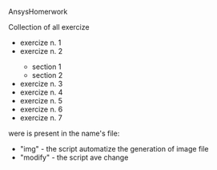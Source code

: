 AnsysHomerwork

Collection of all exercize

<ul>
	<li>exercize n. 1</li> 
	<li>exercize n. 2</li>
		<ul> 
 			<li>section 1</li>
 			<li>section 2</li>
		</ul>  
	<li>exercize n. 3 </li>
	<li>exercize n. 4 </li>
	<li>exercize n. 5 </li>
	<li>exercize n. 6 </li>
	<li>exercize n. 7</li>
</ul> 

were is present in the name's file:
<ul>
 <li>"img"  - the script automatize the generation of image file</li>
 <li>"modify" - the script ave change</li>
</ul>